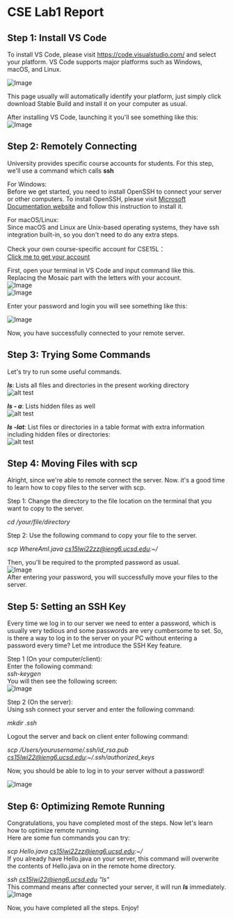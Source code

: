 # CSE Lab1 Report

## <strong>Step 1: Install VS Code</strong><br/>
  To install VS Code, please visit https://code.visualstudio.com/ and select your platform. VS Code supports major platforms such as Windows, macOS, and Linux.  
  
![Image](https://github.com/TSLAX/CSE15L-Lab/blob/main/images/Snipaste_2022-01-13_02-02-07.png)  

This page usually will automatically identify your platform, just simply click download Stable Build and install it on your computer as usual.  

After installing VS Code, launching it you'll see something like this:  
![Image](https://github.com/TSLAX/cse15l-lab-reports/blob/main/images/vscode.png)  

  

## <strong>Step 2: Remotely Connecting</strong><br/>
University provides specific course accounts for students. For this step, we'll use a command which calls <strong>ssh</strong>  

For Windows:  
Before we get started, you need to install OpenSSH to connect your server or other computers. To install OpenSSH, please visit [Microsoft Documentation website](https://docs.microsoft.com/en-us/windows-server/administration/openssh/openssh_install_firstuse) and follow this instruction to install it.  
  
  For macOS/Linux:  
  Since macOS and Linux are Unix-based operating systems, they have ssh integration built-in, so you don't need to do any extra steps. 
  
  Check your own course-specific account for CSE15L：  
  [Click me to get your account](https://sdacs.ucsd.edu/~icc/index.php)  

  First, open your terminal in VS Code and input command like this.  
  Replacing the Mosaic part with the letters with your account.   
  ![Image](https://github.com/TSLAX/CSE15L-Lab/blob/main/images/Snipaste_2022-01-13_02-39-09.png)  
  ![Image](https://github.com/TSLAX/CSE15L-Lab/blob/main/images/Snipaste_2022-01-13_02-42-39.png)  
    

  Enter your password and login you will see something like this:  
    
  ![Image](https://github.com/TSLAX/CSE15L-Lab/blob/main/images/Snipaste_2022-01-13_03-06-18.png)  

  Now, you have successfully connected to your remote server.  
    
## <strong>Step 3: Trying Some Commands</strong><br/>  
Let's try to run some useful commands.  

<strong>*ls*</strong>: Lists all files and directories in the present working directory  
![alt test](https://github.com/TSLAX/CSE15L-Lab/blob/main/images/ls.png)  
  
<strong>*ls - a*</strong>: Lists hidden files as well  
![alt test](https://github.com/TSLAX/CSE15L-Lab/blob/main/images/ls-a.png)  
  

<strong>*ls -lat*</strong>: List files or directories in a table format with extra information including hidden files or directories:  
![alt test](https://github.com/TSLAX/CSE15L-Lab/blob/main/images/ls-lat.png)  
## <strong>Step 4: Moving Files with scp</strong><br/>  
Alright, since we're able to remote connect the server. Now. it's a good time to learn how to copy files to the server with scp.  

Step 1: Change the directory to the file location on the terminal that you want to copy to the server.  

*cd /your/file/directory*  

Step 2: Use the following command to copy your file to the server.  

*scp WhereAmI.java cs15lwi22zz@ieng6.ucsd.edu:~/*  

Then, you'll be required to the prompted password as usual.  
![Image](https://github.com/TSLAX/cse15l-lab-reports/blob/main/images/remote.png)  
After entering your password, you will successfully move your files to the server.  
## <strong>Step 5: Setting an SSH Key</strong><br/>  
Every time we log in to our server we need to enter a password, which is usually very tedious and some passwords are very cumbersome to set. So, is there a way to log in to the server on your PC without entering a password every time? Let me introduce the SSH Key feature.  

Step 1 (On your computer/client):  
Enter the following command:  
*ssh-keygen*  
You will then see the following screen:  
![Image](https://github.com/TSLAX/cse15l-lab-reports/blob/main/images/ssh-key.png)  

Step 2 (On the server):  
Using ssh connect your server and enter the following command:  

*mkdir .ssh*  
  
  Logout the server and back on client enter following command:  

  *scp /Users/yourusername/.ssh/id_rsa.pub cs15lwi22@ieng6.ucsd.edu:~/.ssh/authorized_keys*  

  Now, you should be able to log in to your server without a password!  
  
  ![Image](https://github.com/TSLAX/cse15l-lab-reports/blob/main/images/key.png)  

## <strong>Step 6: Optimizing Remote Running</strong><br/>  
Congratulations, you have completed most of the steps. Now let's learn how to optimize remote running.  
Here are some fun commands you can try:  

*scp Hello.java cs15lwi22zz@ieng6.ucsd.edu:~/*  
If you already have Hello.java on your server, this command will overwrite the contents of Hello.java on in the remote home directory.  

*ssh cs15lwi22@ieng6.ucsd.edu "ls"*  
This command means after connected your server, it will run <strong>*ls*</strong> immediately.  
![Image](https://github.com/TSLAX/cse15l-lab-reports/blob/main/images/ssh-ls.png)  

Now, you have completed all the steps. Enjoy!